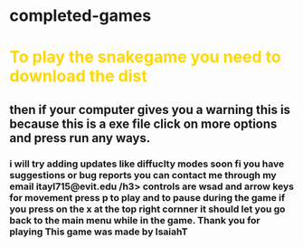 # completed-games
 <h1 style="family-font:cursive; color:gold;">To play the snakegame you need to download the dist</h1>
 <h2>then if your computer gives you a warning this is because this is a exe file click on more options and press run any ways.</h2>
 <h3>i will try adding updates like diffuclty modes soon fi you have suggestions or bug reports you can contact me through my email itayl715@evit.edu /h3>
controls are wsad and arrow keys for movement press p to play and to pause during the game if you press on the x at the top right cornner it should let you go back to the main menu while in the game.
Thank you for playing
This game was made by IsaiahT
